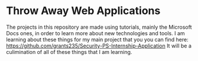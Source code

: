 # Throw Away Web Applications
The projects in this repository are made using tutorials, mainly the Microsoft Docs ones, in order to learn more about new technologies and tools. 
I am learning about these things for my main project that you you can find here: https://github.com/grants235/Security-PS-Internship-Application
It will be a culimination of all of these things that I am learning. 